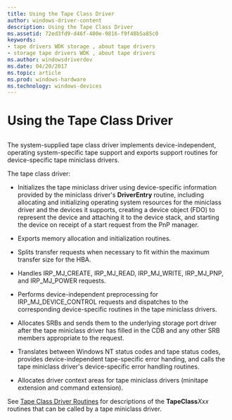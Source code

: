 ```yaml
---
title: Using the Tape Class Driver
author: windows-driver-content
description: Using the Tape Class Driver
ms.assetid: 72ed3fd9-d46f-400e-9816-f9f48b5a85c0
keywords:
- tape drivers WDK storage , about tape drivers
- storage tape drivers WDK , about tape drivers
ms.author: windowsdriverdev
ms.date: 04/20/2017
ms.topic: article
ms.prod: windows-hardware
ms.technology: windows-devices
---
```


# Using the Tape Class Driver


## <span id="ddk_using_the_tape_class_driver_kg"></span><span id="DDK_USING_THE_TAPE_CLASS_DRIVER_KG"></span>


The system-supplied tape class driver implements device-independent, operating system-specific tape support and exports support routines for device-specific tape miniclass drivers.

The tape class driver:

-   Initializes the tape miniclass driver using device-specific information provided by the miniclass driver's **DriverEntry** routine, including allocating and initializing operating system resources for the miniclass driver and the devices it supports, creating a device object (FDO) to represent the device and attaching it to the device stack, and starting the device on receipt of a start request from the PnP manager.

-   Exports memory allocation and initialization routines.

-   Splits transfer requests when necessary to fit within the maximum transfer size for the HBA.

-   Handles IRP\_MJ\_CREATE, IRP\_MJ\_READ, IRP\_MJ\_WRITE, IRP\_MJ\_PNP, and IRP\_MJ\_POWER requests.

-   Performs device-independent preprocessing for IRP\_MJ\_DEVICE\_CONTROL requests and dispatches to the corresponding device-specific routines in the tape miniclass drivers.

-   Allocates SRBs and sends them to the underlying storage port driver after the tape miniclass driver has filled in the CDB and any other SRB members appropriate to the request.

-   Translates between Windows NT status codes and tape status codes, provides device-independent tape-specific error handing, and calls the tape miniclass driver's device-specific error handling routines.

-   Allocates driver context areas for tape miniclass drivers (minitape extension and command extension).

See [Tape Class Driver Routines](https://msdn.microsoft.com/library/windows/hardware/ff567959) for descriptions of the **TapeClass***Xxx* routines that can be called by a tape miniclass driver.

 

 





